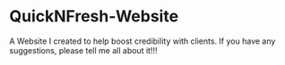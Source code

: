 # QuickNFresh-Website
A Website I created to help boost credibility with clients. If you have any suggestions, please tell me all about it!!!
